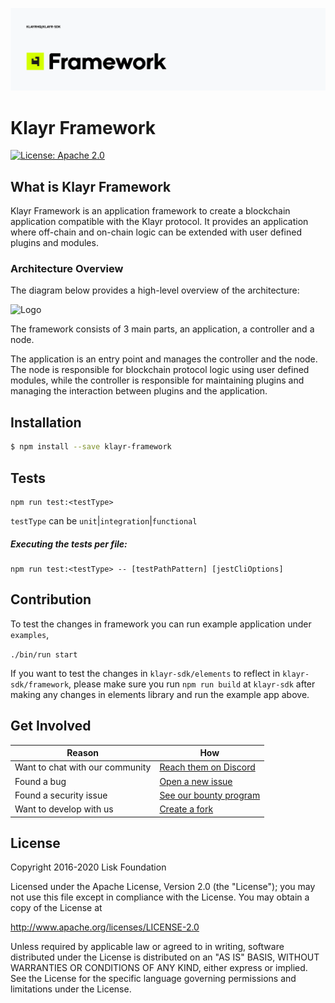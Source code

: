 ![Logo](../docs/assets/banner_framework.png)

# Klayr Framework

[![License: Apache 2.0](https://img.shields.io/badge/License-Apache%202.0-blue.svg)](http://www.apache.org/licenses/LICENSE-2.0)

## What is Klayr Framework

Klayr Framework is an application framework to create a blockchain application compatible with the Klayr protocol.
It provides an application where off-chain and on-chain logic can be extended with user defined plugins and modules.

### Architecture Overview

The diagram below provides a high-level overview of the architecture:

![Logo](./docs/assets/diagram_framework.png)

The framework consists of 3 main parts, an application, a controller and a node.

The application is an entry point and manages the controller and the node. The node is responsible for blockchain protocol logic using user defined modules, while the controller is responsible for maintaining plugins and managing the interaction between plugins and the application.

## Installation

```sh
$ npm install --save klayr-framework
```

## Tests

```
npm run test:<testType>
```

`testType` can be `unit`|`integration`|`functional`

##### Executing the tests per file:

```
npm run test:<testType> -- [testPathPattern] [jestCliOptions]
```

## Contribution

To test the changes in framework you can run example application under `examples`,

`./bin/run start`

If you want to test the changes in `klayr-sdk/elements` to reflect in `klayr-sdk/framework`, please make sure you run `npm run build` at `klayr-sdk` after making any changes in elements library and run the example app above.

## Get Involved

| Reason                          | How                                                                                             |
| ------------------------------- |-------------------------------------------------------------------------------------------------|
| Want to chat with our community | [Reach them on Discord](https://klayr.chat)                                                     |
| Found a bug                     | [Open a new issue](https://github.com/Klayrhq/klayr/issues/new)                                 |
| Found a security issue          | [See our bounty program](https://blog.klayr.com/announcing-lisk-bug-bounty-program-5895bdd46ed4) |
| Want to develop with us         | [Create a fork](https://github.com/Klayrhq/klayr/fork)                                          |

## License

Copyright 2016-2020 Lisk Foundation

Licensed under the Apache License, Version 2.0 (the "License");
you may not use this file except in compliance with the License.
You may obtain a copy of the License at

http://www.apache.org/licenses/LICENSE-2.0

Unless required by applicable law or agreed to in writing, software
distributed under the License is distributed on an "AS IS" BASIS,
WITHOUT WARRANTIES OR CONDITIONS OF ANY KIND, either express or implied.
See the License for the specific language governing permissions and
limitations under the License.
